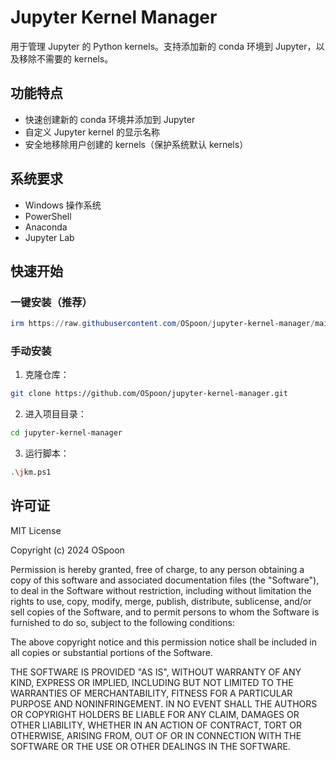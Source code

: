# Jupyter Kernel Manager

用于管理 Jupyter 的 Python kernels。支持添加新的 conda 环境到 Jupyter，以及移除不需要的 kernels。

## 功能特点

- 快速创建新的 conda 环境并添加到 Jupyter
- 自定义 Jupyter kernel 的显示名称
- 安全地移除用户创建的 kernels（保护系统默认 kernels）

## 系统要求

- Windows 操作系统
- PowerShell
- Anaconda
- Jupyter Lab

## 快速开始

### 一键安装（推荐）

```powershell
irm https://raw.githubusercontent.com/OSpoon/jupyter-kernel-manager/main/jkm.ps1 | iex
```

### 手动安装

1. 克隆仓库：
```bash
git clone https://github.com/OSpoon/jupyter-kernel-manager.git
```

2. 进入项目目录：
```bash
cd jupyter-kernel-manager
```

3. 运行脚本：
```bash
.\jkm.ps1
```

## 许可证

MIT License

Copyright (c) 2024 OSpoon

Permission is hereby granted, free of charge, to any person obtaining a copy
of this software and associated documentation files (the "Software"), to deal
in the Software without restriction, including without limitation the rights
to use, copy, modify, merge, publish, distribute, sublicense, and/or sell
copies of the Software, and to permit persons to whom the Software is
furnished to do so, subject to the following conditions:

The above copyright notice and this permission notice shall be included in all
copies or substantial portions of the Software.

THE SOFTWARE IS PROVIDED "AS IS", WITHOUT WARRANTY OF ANY KIND, EXPRESS OR
IMPLIED, INCLUDING BUT NOT LIMITED TO THE WARRANTIES OF MERCHANTABILITY,
FITNESS FOR A PARTICULAR PURPOSE AND NONINFRINGEMENT. IN NO EVENT SHALL THE
AUTHORS OR COPYRIGHT HOLDERS BE LIABLE FOR ANY CLAIM, DAMAGES OR OTHER
LIABILITY, WHETHER IN AN ACTION OF CONTRACT, TORT OR OTHERWISE, ARISING FROM,
OUT OF OR IN CONNECTION WITH THE SOFTWARE OR THE USE OR OTHER DEALINGS IN THE
SOFTWARE.